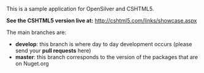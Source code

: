 

This is a sample application for OpenSilver and CSHTML5.

**See the CSHTML5 version live at:** http://cshtml5.com/links/showcase.aspx

The main branches are:
- **develop**: this branch is where day to day development occurs (please send your **pull requests** here)
- **master**: this branch corresponds to the version of the packages that are on Nuget.org